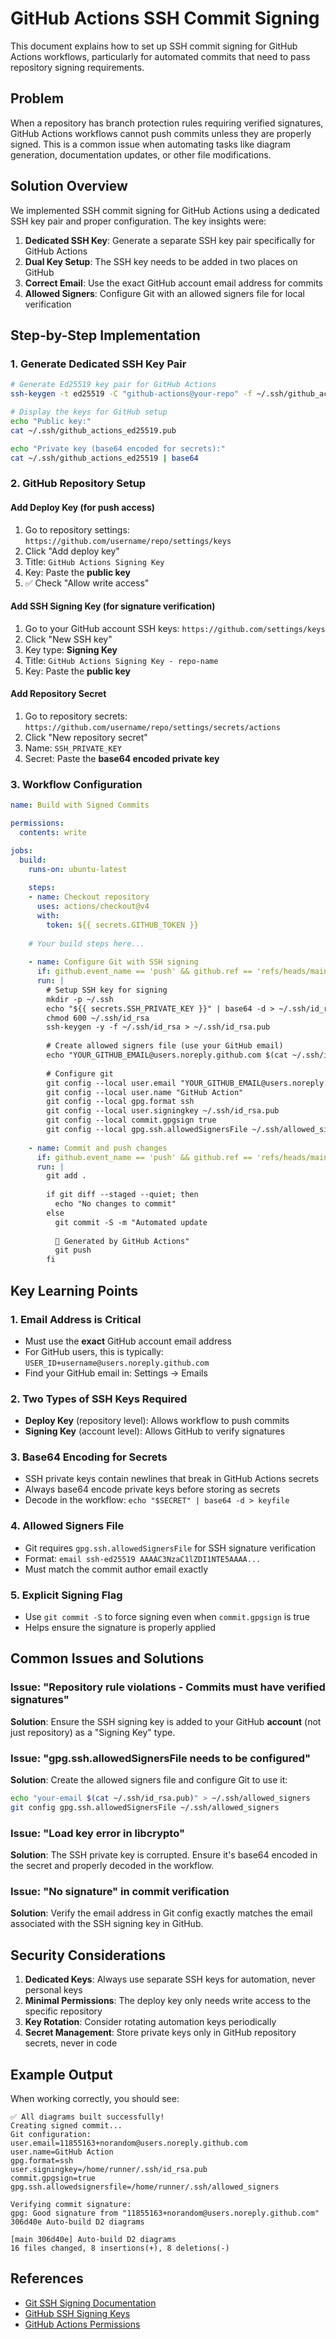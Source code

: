 # GitHub Actions SSH Commit Signing

This document explains how to set up SSH commit signing for GitHub Actions workflows, particularly for automated commits that need to pass repository signing requirements.

## Problem

When a repository has branch protection rules requiring verified signatures, GitHub Actions workflows cannot push commits unless they are properly signed. This is a common issue when automating tasks like diagram generation, documentation updates, or other file modifications.

## Solution Overview

We implemented SSH commit signing for GitHub Actions using a dedicated SSH key pair and proper configuration. The key insights were:

1. **Dedicated SSH Key**: Generate a separate SSH key pair specifically for GitHub Actions
2. **Dual Key Setup**: The SSH key needs to be added in two places on GitHub
3. **Correct Email**: Use the exact GitHub account email address for commits
4. **Allowed Signers**: Configure Git with an allowed signers file for local verification

## Step-by-Step Implementation

### 1. Generate Dedicated SSH Key Pair

```bash
# Generate Ed25519 key pair for GitHub Actions
ssh-keygen -t ed25519 -C "github-actions@your-repo" -f ~/.ssh/github_actions_ed25519 -N ""

# Display the keys for GitHub setup
echo "Public key:"
cat ~/.ssh/github_actions_ed25519.pub

echo "Private key (base64 encoded for secrets):"
cat ~/.ssh/github_actions_ed25519 | base64
```

### 2. GitHub Repository Setup

#### Add Deploy Key (for push access)
1. Go to repository settings: `https://github.com/username/repo/settings/keys`
2. Click "Add deploy key"
3. Title: `GitHub Actions Signing Key`
4. Key: Paste the **public key**
5. ✅ Check "Allow write access"

#### Add SSH Signing Key (for signature verification)
1. Go to your GitHub account SSH keys: `https://github.com/settings/keys`
2. Click "New SSH key"
3. Key type: **Signing Key**
4. Title: `GitHub Actions Signing Key - repo-name`
5. Key: Paste the **public key**

#### Add Repository Secret
1. Go to repository secrets: `https://github.com/username/repo/settings/secrets/actions`
2. Click "New repository secret"
3. Name: `SSH_PRIVATE_KEY`
4. Secret: Paste the **base64 encoded private key**

### 3. Workflow Configuration

```yaml
name: Build with Signed Commits

permissions:
  contents: write

jobs:
  build:
    runs-on: ubuntu-latest
    
    steps:
    - name: Checkout repository
      uses: actions/checkout@v4
      with:
        token: ${{ secrets.GITHUB_TOKEN }}
    
    # Your build steps here...
    
    - name: Configure Git with SSH signing
      if: github.event_name == 'push' && github.ref == 'refs/heads/main'
      run: |
        # Setup SSH key for signing
        mkdir -p ~/.ssh
        echo "${{ secrets.SSH_PRIVATE_KEY }}" | base64 -d > ~/.ssh/id_rsa
        chmod 600 ~/.ssh/id_rsa
        ssh-keygen -y -f ~/.ssh/id_rsa > ~/.ssh/id_rsa.pub
        
        # Create allowed signers file (use your GitHub email)
        echo "YOUR_GITHUB_EMAIL@users.noreply.github.com $(cat ~/.ssh/id_rsa.pub)" > ~/.ssh/allowed_signers
        
        # Configure git
        git config --local user.email "YOUR_GITHUB_EMAIL@users.noreply.github.com"
        git config --local user.name "GitHub Action"
        git config --local gpg.format ssh
        git config --local user.signingkey ~/.ssh/id_rsa.pub
        git config --local commit.gpgsign true
        git config --local gpg.ssh.allowedSignersFile ~/.ssh/allowed_signers
    
    - name: Commit and push changes
      if: github.event_name == 'push' && github.ref == 'refs/heads/main'
      run: |
        git add .
        
        if git diff --staged --quiet; then
          echo "No changes to commit"
        else
          git commit -S -m "Automated update
          
          🤖 Generated by GitHub Actions"
          git push
        fi
```

## Key Learning Points

### 1. Email Address is Critical
- Must use the **exact** GitHub account email address
- For GitHub users, this is typically: `USER_ID+username@users.noreply.github.com`
- Find your GitHub email in: Settings → Emails

### 2. Two Types of SSH Keys Required
- **Deploy Key** (repository level): Allows workflow to push commits
- **Signing Key** (account level): Allows GitHub to verify signatures

### 3. Base64 Encoding for Secrets
- SSH private keys contain newlines that break in GitHub Actions secrets
- Always base64 encode private keys before storing as secrets
- Decode in the workflow: `echo "$SECRET" | base64 -d > keyfile`

### 4. Allowed Signers File
- Git requires `gpg.ssh.allowedSignersFile` for SSH signature verification
- Format: `email ssh-ed25519 AAAAC3NzaC1lZDI1NTE5AAAA...`
- Must match the commit author email exactly

### 5. Explicit Signing Flag
- Use `git commit -S` to force signing even when `commit.gpgsign` is true
- Helps ensure the signature is properly applied

## Common Issues and Solutions

### Issue: "Repository rule violations - Commits must have verified signatures"
**Solution**: Ensure the SSH signing key is added to your GitHub **account** (not just repository) as a "Signing Key" type.

### Issue: "gpg.ssh.allowedSignersFile needs to be configured"
**Solution**: Create the allowed signers file and configure Git to use it:
```bash
echo "your-email $(cat ~/.ssh/id_rsa.pub)" > ~/.ssh/allowed_signers
git config gpg.ssh.allowedSignersFile ~/.ssh/allowed_signers
```

### Issue: "Load key error in libcrypto"
**Solution**: The SSH private key is corrupted. Ensure it's base64 encoded in the secret and properly decoded in the workflow.

### Issue: "No signature" in commit verification
**Solution**: Verify the email address in Git config exactly matches the email associated with the SSH signing key in GitHub.

## Security Considerations

1. **Dedicated Keys**: Always use separate SSH keys for automation, never personal keys
2. **Minimal Permissions**: The deploy key only needs write access to the specific repository
3. **Key Rotation**: Consider rotating automation keys periodically
4. **Secret Management**: Store private keys only in GitHub repository secrets, never in code

## Example Output

When working correctly, you should see:
```
✅ All diagrams built successfully!
Creating signed commit...
Git configuration:
user.email=11855163+norandom@users.noreply.github.com
user.name=GitHub Action
gpg.format=ssh
user.signingkey=/home/runner/.ssh/id_rsa.pub
commit.gpgsign=true
gpg.ssh.allowedsignersfile=/home/runner/.ssh/allowed_signers

Verifying commit signature:
gpg: Good signature from "11855163+norandom@users.noreply.github.com"
306d40e Auto-build D2 diagrams

[main 306d40e] Auto-build D2 diagrams
16 files changed, 8 insertions(+), 8 deletions(-)
```

## References

- [Git SSH Signing Documentation](https://git-scm.com/docs/git-config#Documentation/git-config.txt-gpgformat)
- [GitHub SSH Signing Keys](https://docs.github.com/en/authentication/managing-commit-signature-verification/about-commit-signature-verification#ssh-commit-signature-verification)
- [GitHub Actions Permissions](https://docs.github.com/en/actions/using-workflows/workflow-syntax-for-github-actions#permissions)